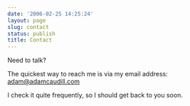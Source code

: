 ```yaml
---
date: '2006-02-25 14:25:24'
layout: page
slug: contact
status: publish
title: Contact
---
```


Need to talk?

The quickest way to reach me is via my email address: adam@adamcaudill.com

I check it quite frequently, so I should get back to you soon.

